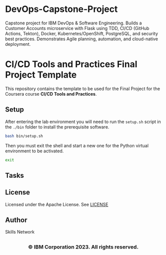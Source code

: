 # DevOps-Capstone-Project
Capstone project for IBM DevOps &amp; Software Engineering. Builds a Customer Accounts microservice with Flask using TDD, CI/CD (GitHub Actions, Tekton), Docker, Kubernetes/OpenShift, PostgreSQL, and security best practices. Demonstrates Agile planning, automation, and cloud-native deployment.


# CI/CD Tools and Practices Final Project Template

This repository contains the template to be used for the Final Project for the Coursera course **CI/CD Tools and Practices**.




## Setup

After entering the lab environment you will need to run the `setup.sh` script in the `./bin` folder to install the prerequisite software.

```bash
bash bin/setup.sh
```

Then you must exit the shell and start a new one for the Python virtual environment to be activated.

```bash
exit
```

## Tasks


## License

Licensed under the Apache License. See [LICENSE](/LICENSE)

## Author

Skills Network

## <h3 align="center"> © IBM Corporation 2023. All rights reserved. <h3/>
